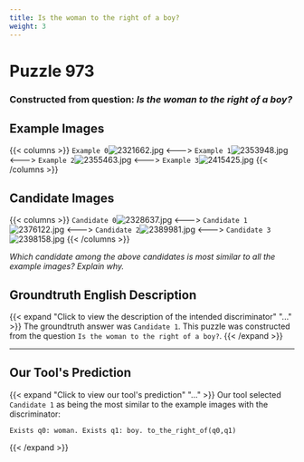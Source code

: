 ```yaml
---
title: Is the woman to the right of a boy?
weight: 3
---
```


# Puzzle 973
### Constructed from question: _Is the woman to the right of a boy?_


## Example Images
{{< columns >}}
`Example 0`![2321662.jpg](/gqa_images/2321662.jpg)
<--->
`Example 1`![2353948.jpg](/gqa_images/2353948.jpg)
<--->
`Example 2`![2355463.jpg](/gqa_images/2355463.jpg)
<--->
`Example 3`![2415425.jpg](/gqa_images/2415425.jpg)
{{< /columns >}}

## Candidate Images
{{< columns >}}
`Candidate 0`![2328637.jpg](/gqa_images/2328637.jpg)
<--->
`Candidate 1`![2376122.jpg](/gqa_images/2376122.jpg)
<--->
`Candidate 2`![2389981.jpg](/gqa_images/2389981.jpg)
<--->
`Candidate 3`![2398158.jpg](/gqa_images/2398158.jpg)
{{< /columns >}}

*Which candidate among the above candidates is most similar to all the example images? Explain why.*

## Groundtruth English Description

{{< expand "Click to view the description of the intended discriminator" "..." >}}
The groundtruth answer was `Candidate 1`. This puzzle was constructed from the question `Is the woman to the right of a boy?`.
{{< /expand >}}

---

## Our Tool's Prediction

{{< expand "Click to view our tool's prediction" "..." >}}
Our tool selected `Candidate 1` as being the most similar to the example images with the discriminator:
```plaintext
Exists q0: woman. Exists q1: boy. to_the_right_of(q0,q1)
```
{{< /expand >}}
